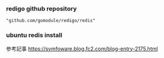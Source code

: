 ### redigo github repository

`"github.com/gomodule/redigo/redis"`

### ubuntu redis install

参考記事
https://symfoware.blog.fc2.com/blog-entry-2175.html
